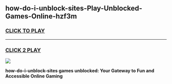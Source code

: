 
## how-do-i-unblock-sites-Play-Unblocked-Games-Online-hzf3m
<h3>
<a href="https://premium76.site?title=how-do-i-unblock-sites&ref=25A">CLICK TO PLAY</a></h3>
<hr>

<h3>
<a href="https://premium76.site?title=how-do-i-unblock-sites&ref=25A">CLICK 2 PLAY</a>
  
</h3>

<a href="https://premium76.site?title=how-do-i-unblock-sites&ref=25A"><img src="https://clearcache.store/games.png"></a>


**how-do-i-unblock-sites games unblocked: Your Gateway to Fun and Accessible Online Gaming**
